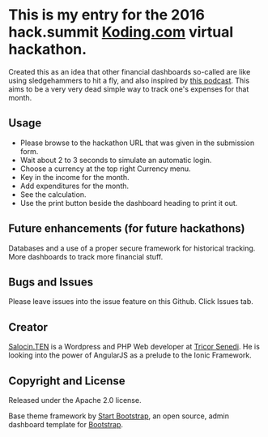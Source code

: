 # This is my entry for the 2016 hack.summit [Koding.com](http://koding.com) virtual hackathon.

Created this as an idea that other financial dashboards so-called are like using sledgehammers to hit a fly, and also inspired by [this podcast](http://www.bfm.my/rns-rajen-devadasen-using-financial-dashboards.html). This aims to be a very very dead simple way to track one's expenses for that month.


## Usage

* Please browse to the hackathon URL that was given in the submission form.
* Wait about 2 to 3 seconds to simulate an automatic login.
* Choose a currency at the top right Currency menu.
* Key in the income for the month.
* Add expenditures for the month.
* See the calculation.
* Use the print button beside the dashboard heading to print it out.


## Future enhancements (for future hackathons)

Databases and a use of a proper secure framework for historical tracking.
More dashboards to track more financial stuff.


## Bugs and Issues

Please leave issues into the issue feature on this Github. Click Issues tab.


## Creator

[Salocin.TEN](http://salocinten.net) is a Wordpress and PHP Web developer at [Tricor Senedi](http://tricorsenedi.com). He is looking into the power of AngularJS as a prelude to the Ionic Framework.


## Copyright and License

Released under the Apache 2.0 license.

Base theme framework by [Start Bootstrap](http://startbootstrap.com/), an open source, admin dashboard template for [Bootstrap](http://getbootstrap.com/).
